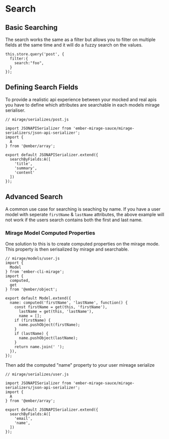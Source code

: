 # Search

## Basic Searching

The search works the same as a filter but allows you to filter on multiple fields at the same time and it will do a fuzzy search on the values.

    this.store.query('post', {
      filter:{
        search:"foo",
      }
    });

## Defining Search Fields

To provide a realistic api experience between your mocked and real apis you have to define which attributes are searchable in each models mirage serialiser.

    // mirage/serializes/post.js

    import JSONAPISerializer from 'ember-mirage-sauce/mirage-serializers/json-api-serializer';
    import {
      A
    } from '@ember/array';

    export default JSONAPISerializer.extend({
      searchByFields:A([
        'title',
        'summary',
        'content'
      ])
    });

## Advanced Search

A common use case for searching is seaching by name. If you have a user model with seperate <code>firstName</code> & <code>lastName</code> attributes, the above example will not work if the users search contains both the first and last name.

### Mirage Model Computed Properties

One solution to this is to create computed properties on the mirage mode. This property is then serisalized by mirage and searchable.

    // mirage/models/user.js
    import {
      Model
    } from 'ember-cli-mirage';
    import {
      computed,
      get
    } from '@ember/object';

    export default Model.extend({
      name: computed('firstName', 'lastName', function() {
        const firstName = get(this, 'firstName'),
          lastName = get(this, 'lastName'),
          name = [];
        if (firstName) {
          name.pushObject(firstName);
        }
        if (lastName) {
          name.pushObject(lastName);
        }
        return name.join(' ');
      }),
    });

Then add the computed "name" property to your user mireage serialize

    // mirage/serializes/user.js

    import JSONAPISerializer from 'ember-mirage-sauce/mirage-serializers/json-api-serializer';
    import {
      A
    } from '@ember/array';

    export default JSONAPISerializer.extend({
      searchByFields:A([
        'email',
        'name',
      ])
    });
